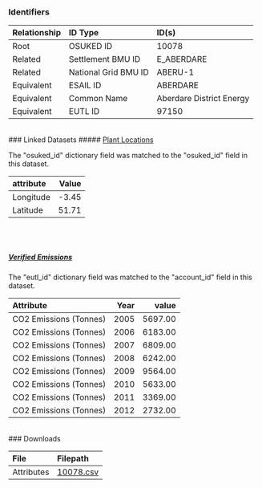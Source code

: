 ### Identifiers

| Relationship   | ID Type              | ID(s)                    |
|:---------------|:---------------------|:-------------------------|
| Root           | OSUKED ID            | 10078                    |
| Related        | Settlement BMU ID    | E_ABERDARE               |
| Related        | National Grid BMU ID | ABERU-1                  |
| Equivalent     | ESAIL ID             | ABERDARE                 |
| Equivalent     | Common Name          | Aberdare District Energy |
| Equivalent     | EUTL ID              | 97150                    |

<br>
### Linked Datasets
##### <a href="https://raw.githubusercontent.com/OSUKED/Dictionary-Datasets/main/datasets/plant-locations/datapackage.json">Plant Locations</a>



The "osuked_id" dictionary field was matched to the "osuked_id" field in this dataset.

| attribute   |   Value |
|:------------|--------:|
| Longitude   |   -3.45 |
| Latitude    |   51.71 |

<br><br>
##### <a href="https://raw.githubusercontent.com/OSUKED/Dictionary-Datasets/main/datasets/verified-emissions/datapackage.json">Verified Emissions</a>



The "eutl_id" dictionary field was matched to the "account_id" field in this dataset.

| Attribute              |   Year |   value |
|:-----------------------|-------:|--------:|
| CO2 Emissions (Tonnes) |   2005 | 5697.00 |
| CO2 Emissions (Tonnes) |   2006 | 6183.00 |
| CO2 Emissions (Tonnes) |   2007 | 6809.00 |
| CO2 Emissions (Tonnes) |   2008 | 6242.00 |
| CO2 Emissions (Tonnes) |   2009 | 9564.00 |
| CO2 Emissions (Tonnes) |   2010 | 5633.00 |
| CO2 Emissions (Tonnes) |   2011 | 3369.00 |
| CO2 Emissions (Tonnes) |   2012 | 2732.00 |


<br>
### Downloads


| File       | Filepath                                                                              |
|:-----------|:--------------------------------------------------------------------------------------|
| Attributes | [10078.csv](https://osuked.github.io/Power-Station-Dictionary/object_attrs/10078.csv) |
